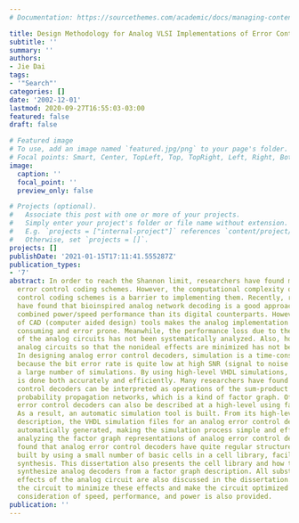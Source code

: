 ```yaml
---
# Documentation: https://sourcethemes.com/academic/docs/managing-content/

title: Design Methodology for Analog VLSI Implementations of Error Control Decoders
subtitle: ''
summary: ''
authors:
- Jie Dai
tags:
- '"Search"'
categories: []
date: '2002-12-01'
lastmod: 2020-09-27T16:55:03-03:00
featured: false
draft: false

# Featured image
# To use, add an image named `featured.jpg/png` to your page's folder.
# Focal points: Smart, Center, TopLeft, Top, TopRight, Left, Right, BottomLeft, Bottom, BottomRight.
image:
  caption: ''
  focal_point: ''
  preview_only: false

# Projects (optional).
#   Associate this post with one or more of your projects.
#   Simply enter your project's folder or file name without extension.
#   E.g. `projects = ["internal-project"]` references `content/project/deep-learning/index.md`.
#   Otherwise, set `projects = []`.
projects: []
publishDate: '2021-01-15T17:11:41.555287Z'
publication_types:
- '7'
abstract: In order to reach the Shannon limit, researchers have found more efficient
  error control coding schemes. However, the computational complexity of such error
  control coding schemes is a barrier to implementing them. Recently, researchers
  have found that bioinspired analog network decoding is a good approach with better
  combined power/speed performance than its digital counterparts. However, the lack
  of CAD (computer aided design) tools makes the analog implementation quite time
  consuming and error prone. Meanwhile, the performance loss due to the nonidealities
  of the analog circuits has not been systematically analyzed. Also, how to organize
  analog circuits so that the nonideal effects are minimized has not been discussed.
  In designing analog error control decoders, simulation is a time-consuming task
  because the bit error rate is quite low at high SNR (signal to noise ratio), requiring
  a large number of simulations. By using high-level VHDL simulations, the simulation
  is done both accurately and efficiently. Many researchers have found that error
  control decoders can be interpreted as operations of the sum-product algorithm on
  probability propagation networks, which is a kind of factor graph. Of course, analog
  error control decoders can also be described at a high-level using factor graphs.
  As a result, an automatic simulation tool is built. From its high-level factor graph
  description, the VHDL simulation files for an analog error control decoder can be
  automatically generated, making the simulation process simple and efficient. After
  analyzing the factor graph representations of analog error control decoders, we
  found that analog error control decoders have quite regular structures and can be
  built by using a small number of basic cells in a cell library, facilitating automatic
  synthesis. This dissertation also presents the cell library and how to automatically
  synthesize analog decoders from a factor graph description. All substantial nonideal
  effects of the analog circuit are also discussed in the dissertation. How to organize
  the circuit to minimize these effects and make the circuit optimized in a combined
  consideration of speed, performance, and power is also provided.
publication: ''
---
```

